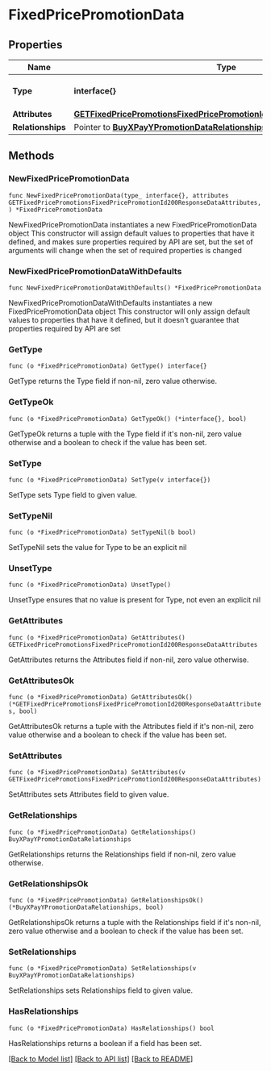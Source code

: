 # FixedPricePromotionData

## Properties

Name | Type | Description | Notes
------------ | ------------- | ------------- | -------------
**Type** | **interface{}** | The resource&#39;s type | 
**Attributes** | [**GETFixedPricePromotionsFixedPricePromotionId200ResponseDataAttributes**](GETFixedPricePromotionsFixedPricePromotionId200ResponseDataAttributes.md) |  | 
**Relationships** | Pointer to [**BuyXPayYPromotionDataRelationships**](BuyXPayYPromotionDataRelationships.md) |  | [optional] 

## Methods

### NewFixedPricePromotionData

`func NewFixedPricePromotionData(type_ interface{}, attributes GETFixedPricePromotionsFixedPricePromotionId200ResponseDataAttributes, ) *FixedPricePromotionData`

NewFixedPricePromotionData instantiates a new FixedPricePromotionData object
This constructor will assign default values to properties that have it defined,
and makes sure properties required by API are set, but the set of arguments
will change when the set of required properties is changed

### NewFixedPricePromotionDataWithDefaults

`func NewFixedPricePromotionDataWithDefaults() *FixedPricePromotionData`

NewFixedPricePromotionDataWithDefaults instantiates a new FixedPricePromotionData object
This constructor will only assign default values to properties that have it defined,
but it doesn't guarantee that properties required by API are set

### GetType

`func (o *FixedPricePromotionData) GetType() interface{}`

GetType returns the Type field if non-nil, zero value otherwise.

### GetTypeOk

`func (o *FixedPricePromotionData) GetTypeOk() (*interface{}, bool)`

GetTypeOk returns a tuple with the Type field if it's non-nil, zero value otherwise
and a boolean to check if the value has been set.

### SetType

`func (o *FixedPricePromotionData) SetType(v interface{})`

SetType sets Type field to given value.


### SetTypeNil

`func (o *FixedPricePromotionData) SetTypeNil(b bool)`

 SetTypeNil sets the value for Type to be an explicit nil

### UnsetType
`func (o *FixedPricePromotionData) UnsetType()`

UnsetType ensures that no value is present for Type, not even an explicit nil
### GetAttributes

`func (o *FixedPricePromotionData) GetAttributes() GETFixedPricePromotionsFixedPricePromotionId200ResponseDataAttributes`

GetAttributes returns the Attributes field if non-nil, zero value otherwise.

### GetAttributesOk

`func (o *FixedPricePromotionData) GetAttributesOk() (*GETFixedPricePromotionsFixedPricePromotionId200ResponseDataAttributes, bool)`

GetAttributesOk returns a tuple with the Attributes field if it's non-nil, zero value otherwise
and a boolean to check if the value has been set.

### SetAttributes

`func (o *FixedPricePromotionData) SetAttributes(v GETFixedPricePromotionsFixedPricePromotionId200ResponseDataAttributes)`

SetAttributes sets Attributes field to given value.


### GetRelationships

`func (o *FixedPricePromotionData) GetRelationships() BuyXPayYPromotionDataRelationships`

GetRelationships returns the Relationships field if non-nil, zero value otherwise.

### GetRelationshipsOk

`func (o *FixedPricePromotionData) GetRelationshipsOk() (*BuyXPayYPromotionDataRelationships, bool)`

GetRelationshipsOk returns a tuple with the Relationships field if it's non-nil, zero value otherwise
and a boolean to check if the value has been set.

### SetRelationships

`func (o *FixedPricePromotionData) SetRelationships(v BuyXPayYPromotionDataRelationships)`

SetRelationships sets Relationships field to given value.

### HasRelationships

`func (o *FixedPricePromotionData) HasRelationships() bool`

HasRelationships returns a boolean if a field has been set.


[[Back to Model list]](../README.md#documentation-for-models) [[Back to API list]](../README.md#documentation-for-api-endpoints) [[Back to README]](../README.md)


